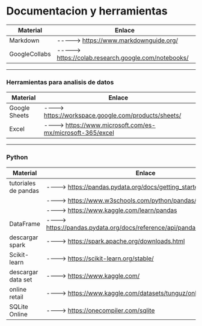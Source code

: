 # Documentacion y herramientas

|Material|Enlace|
|---|---|
|Markdown|          -----> https://www.markdownguide.org/|
|GoogleCollabs|     -----> https://colab.research.google.com/notebooks/|



---

### Herramientas para analisis de datos

|Material|Enlace|
|---|---|
|Google Sheets|      ----> https://workspace.google.com/products/sheets/|
|Excel|              ----> https://www.microsoft.com/es-mx/microsoft-365/excel
---

### Python

|Material|Enlace|
|---|---|
|tutoriales de pandas| ----> https://pandas.pydata.org/docs/getting_started/index.html|
||                     ----> https://www.w3schools.com/python/pandas/default.asp|
||                     ----> https://www.kaggle.com/learn/pandas|
|DataFrame|            ----> https://pandas.pydata.org/docs/reference/api/pandas.DataFrame.html|
|descargar spark|      ----> https://spark.apache.org/downloads.html|
|Scikit-learn|         ----> https://scikit-learn.org/stable/|
|descargar data set|   ----> https://www.kaggle.com/|
|online retail|        ----> https://www.kaggle.com/datasets/tunguz/online-retail |
|SQLite Online|        ----> https://onecompiler.com/sqlite|